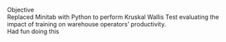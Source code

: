 Objective   
Replaced Minitab with Python to perform Kruskal Wallis Test evaluating the impact of training on warehouse operators’ productivity.  
Had fun doing this
